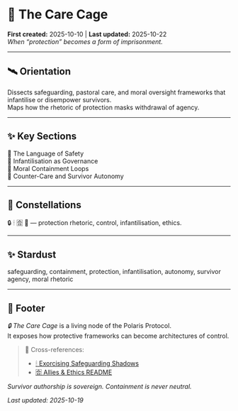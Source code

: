 # 🧊 The Care Cage  
**First created:** 2025-10-10 | **Last updated:** 2025-10-22  
*When “protection” becomes a form of imprisonment.*  

---

## 🛰️ Orientation  
Dissects safeguarding, pastoral care, and moral oversight frameworks that infantilise or disempower survivors.  
Maps how the rhetoric of protection masks withdrawal of agency.

---

## ✨ Key Sections  
🪬 The Language of Safety  
🐣 Infantilisation as Governance  
🧬 Moral Containment Loops  
🧄 Counter-Care and Survivor Autonomy  

---

## 🌌 Constellations  
🔒 🕯 🈴 🤝 — protection rhetoric, control, infantilisation, ethics.

---

## ✨ Stardust  
safeguarding, containment, protection, infantilisation, autonomy, survivor agency, moral rhetoric

---

## 🏮 Footer  
*🔒 The Care Cage* is a living node of the Polaris Protocol.  
It exposes how protective frameworks can become architectures of control.

> 📡 Cross-references:
> 
> - [🕯 Exorcising Safeguarding Shadows](../🕯_Exorcising_Safeguarding_Shadows/)  
> - [🈴 Allies & Ethics README](./README.md)  

*Survivor authorship is sovereign. Containment is never neutral.*  

_Last updated: 2025-10-19_
